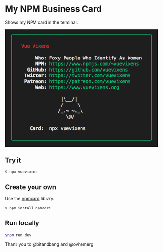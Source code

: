 # My NPM Business Card

Shows my NPM card in the terminal.

![Example](./assets/images/screenshot.png)

## Try it

``` sh
$ npx vuevixens
```

## Create your own

Use the [npmcard](https://www.npmjs.com/package/npmcard) library.

``` sh
$ npm install npmcard
```

## Run locally

```sh
$npm run dev
```

Thank you to @bitandbang and @ovhemerg